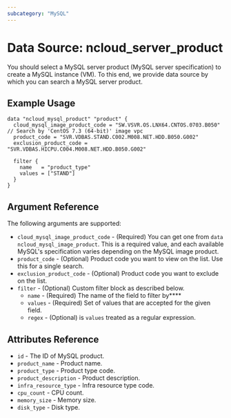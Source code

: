 ```yaml
---
subcategory: "MySQL"
---
```



# Data Source: ncloud_server_product

You should select a MySQL server product (MySQL server specification) to create a MySQL instance (VM).
To this end, we provide data source by which you can search a MySQL server product.

## Example Usage

```hcl
data "ncloud_mysql_product" "product" {
  cloud_mysql_image_product_code = "SW.VSVR.OS.LNX64.CNTOS.0703.B050"  // Search by 'CentOS 7.3 (64-bit)' image vpc
  product_code = "SVR.VDBAS.STAND.C002.M008.NET.HDD.B050.G002"
  exclusion_product_code = "SVR.VDBAS.HICPU.C004.M008.NET.HDD.B050.G002"
  
  filter {
    name   = "product_type"
    values = ["STAND"]
  }
}
```

## Argument Reference

The following arguments are supported:

* `cloud_mysql_image_product_code` - (Required) You can get one from `data ncloud_mysql_image_product`. This is a required value, and each available MySQL's specification varies depending on the MySQL image product.
* `product_code` - (Optional) Product code you want to view on the list. Use this for a single search.
* `exclusion_product_code` - (Optional) Product code you want to exclude on the list.
* `filter` - (Optional) Custom filter block as described below.
  * `name` - (Required) The name of the field to filter by****
  * `values` - (Required) Set of values that are accepted for the given field.
  * `regex` - (Optional) is `values` treated as a regular expression.

## Attributes Reference

* `id` - The ID of MySQL product.
* `product_name` - Product name.
* `product_type` - Product type code.
* `product_description` - Product description.
* `infra_resource_type` - Infra resource type code.
* `cpu_count` - CPU count.
* `memory_size` - Memory size.
* `disk_type` - Disk type.
